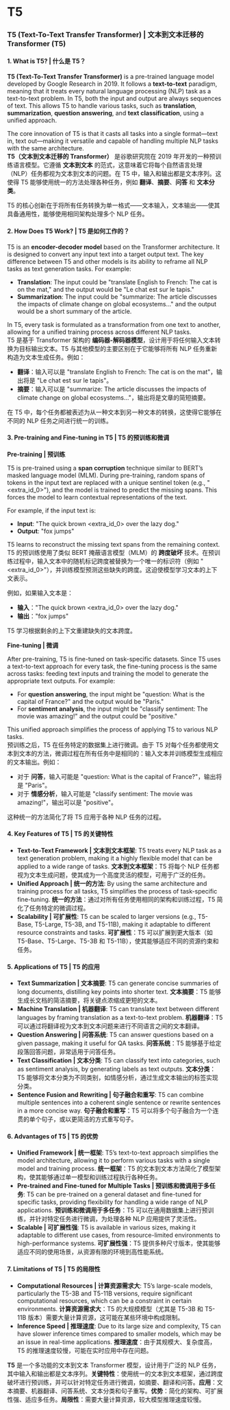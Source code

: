 # T5

### T5 (Text-To-Text Transfer Transformer) | 文本到文本迁移的 Transformer (T5)

#### 1. **What is T5? | 什么是 T5？**

**T5 (Text-To-Text Transfer Transformer)** is a pre-trained language model developed by Google Research in 2019. It follows a **text-to-text** paradigm, meaning that it treats every natural language processing (NLP) task as a text-to-text problem. In T5, both the input and output are always sequences of text. This allows T5 to handle various tasks, such as **translation**, **summarization**, **question answering**, and **text classification**, using a unified approach.

The core innovation of T5 is that it casts all tasks into a single format—text in, text out—making it versatile and capable of handling multiple NLP tasks with the same architecture.\
**T5（文本到文本迁移的 Transformer）** 是谷歌研究院在 2019 年开发的一种预训练语言模型。它遵循 **文本到文本** 的范式，这意味着它将每个自然语言处理（NLP）任务都视为文本到文本的问题。在 T5 中，输入和输出都是文本序列。这使得 T5 能够使用统一的方法处理各种任务，例如 **翻译**、**摘要**、**问答** 和 **文本分类**。

T5 的核心创新在于将所有任务转换为单一格式——文本输入，文本输出——使其具备通用性，能够使用相同架构处理多个 NLP 任务。

#### 2. **How Does T5 Work? | T5 是如何工作的？**

T5 is an **encoder-decoder model** based on the Transformer architecture. It is designed to convert any input text into a target output text. The key difference between T5 and other models is its ability to reframe all NLP tasks as text generation tasks. For example:

* **Translation**: The input could be "translate English to French: The cat is on the mat," and the output would be "Le chat est sur le tapis."
* **Summarization**: The input could be "summarize: The article discusses the impacts of climate change on global ecosystems..." and the output would be a short summary of the article.

In T5, every task is formulated as a transformation from one text to another, allowing for a unified training process across different NLP tasks.\
T5 是基于 Transformer 架构的 **编码器-解码器模型**，设计用于将任何输入文本转换为目标输出文本。T5 与其他模型的主要区别在于它能够将所有 NLP 任务重新构造为文本生成任务。例如：

* **翻译**：输入可以是 "translate English to French: The cat is on the mat"，输出将是 "Le chat est sur le tapis"。
* **摘要**：输入可以是 "summarize: The article discusses the impacts of climate change on global ecosystems..."，输出将是文章的简短摘要。

在 T5 中，每个任务都被表述为从一种文本到另一种文本的转换，这使得它能够在不同的 NLP 任务之间进行统一的训练。

#### 3. **Pre-training and Fine-tuning in T5 | T5 的预训练和微调**

**Pre-training | 预训练**

T5 is pre-trained using a **span corruption** technique similar to BERT’s masked language model (MLM). During pre-training, random spans of tokens in the input text are replaced with a unique sentinel token (e.g., "\<extra\_id\_0>"), and the model is trained to predict the missing spans. This forces the model to learn contextual representations of the text.

For example, if the input text is:

* **Input**: "The quick brown \<extra\_id\_0> over the lazy dog."
* **Output**: "fox jumps"

T5 learns to reconstruct the missing text spans from the remaining context.\
T5 的预训练使用了类似 BERT 掩蔽语言模型（MLM）的 **跨度破坏** 技术。在预训练过程中，输入文本中的随机标记跨度被替换为一个唯一的标识符（例如 "\<extra\_id\_0>"），并训练模型预测这些缺失的跨度。这迫使模型学习文本的上下文表示。

例如，如果输入文本是：

* **输入**："The quick brown \<extra\_id\_0> over the lazy dog."
* **输出**："fox jumps"

T5 学习根据剩余的上下文重建缺失的文本跨度。

**Fine-tuning | 微调**

After pre-training, T5 is fine-tuned on task-specific datasets. Since T5 uses a text-to-text approach for every task, the fine-tuning process is the same across tasks: feeding text inputs and training the model to generate the appropriate text outputs. For example:

* For **question answering**, the input might be "question: What is the capital of France?" and the output would be "Paris."
* For **sentiment analysis**, the input might be "classify sentiment: The movie was amazing!" and the output could be "positive."

This unified approach simplifies the process of applying T5 to various NLP tasks.\
预训练之后，T5 在任务特定的数据集上进行微调。由于 T5 对每个任务都使用文本到文本的方法，微调过程在所有任务中是相同的：输入文本并训练模型生成相应的文本输出。例如：

* 对于 **问答**，输入可能是 "question: What is the capital of France?"，输出将是 "Paris"。
* 对于 **情感分析**，输入可能是 "classify sentiment: The movie was amazing!"，输出可以是 "positive"。

这种统一的方法简化了将 T5 应用于各种 NLP 任务的过程。

#### 4. **Key Features of T5 | T5 的关键特性**

* **Text-to-Text Framework | 文本到文本框架**: T5 treats every NLP task as a text generation problem, making it a highly flexible model that can be applied to a wide range of tasks. **文本到文本框架**：T5 将每个 NLP 任务都视为文本生成问题，使其成为一个高度灵活的模型，可用于广泛的任务。
* **Unified Approach | 统一的方法**: By using the same architecture and training process for all tasks, T5 simplifies the process of task-specific fine-tuning. **统一的方法**：通过对所有任务使用相同的架构和训练过程，T5 简化了任务特定的微调过程。
* **Scalability | 可扩展性**: T5 can be scaled to larger versions (e.g., T5-Base, T5-Large, T5-3B, and T5-11B), making it adaptable to different resource constraints and tasks. **可扩展性**：T5 可以扩展到更大版本（如 T5-Base、T5-Large、T5-3B 和 T5-11B），使其能够适应不同的资源约束和任务。

#### 5. **Applications of T5 | T5 的应用**

* **Text Summarization | 文本摘要**: T5 can generate concise summaries of long documents, distilling key points into shorter text. **文本摘要**：T5 能够生成长文档的简洁摘要，将关键点浓缩成更短的文本。
* **Machine Translation | 机器翻译**: T5 can translate text between different languages by framing translation as a text-to-text problem. **机器翻译**：T5 可以通过将翻译视为文本到文本问题来进行不同语言之间的文本翻译。
* **Question Answering | 问答系统**: T5 can answer questions based on a given passage, making it useful for QA tasks. **问答系统**：T5 能够基于给定段落回答问题，非常适用于问答任务。
* **Text Classification | 文本分类**: T5 can classify text into categories, such as sentiment analysis, by generating labels as text outputs. **文本分类**：T5 能够将文本分类为不同类别，如情感分析，通过生成文本输出的标签实现分类。
* **Sentence Fusion and Rewriting | 句子融合和重写**: T5 can combine multiple sentences into a coherent single sentence or rewrite sentences in a more concise way. **句子融合和重写**：T5 可以将多个句子融合为一个连贯的单个句子，或以更简洁的方式重写句子。

#### 6. **Advantages of T5 | T5 的优势**

* **Unified Framework | 统一框架**: T5’s text-to-text approach simplifies the model architecture, allowing it to perform various tasks with a single model and training process. **统一框架**：T5 的文本到文本方法简化了模型架构，使其能够通过单一模型和训练过程执行各种任务。
* **Pre-trained and Fine-tuned for Multiple Tasks | 预训练和微调用于多任务**: T5 can be pre-trained on a general dataset and fine-tuned for specific tasks, providing flexibility for handling a wide range of NLP applications. **预训练和微调用于多任务**：T5 可以在通用数据集上进行预训练，并针对特定任务进行微调，为处理各种 NLP 应用提供了灵活性。
* **Scalable | 可扩展性强**: T5 is available in various sizes, making it adaptable to different use cases, from resource-limited environments to high-performance systems. **可扩展性强**：T5 提供多种尺寸版本，使其能够适应不同的使用场景，从资源有限的环境到高性能系统。

#### 7. **Limitations of T5 | T5 的局限性**

* **Computational Resources | 计算资源需求大**: T5’s large-scale models, particularly the T5-3B and T5-11B versions, require significant computational resources, which can be a constraint in certain environments. **计算资源需求大**：T5 的大规模模型（尤其是 T5-3B 和 T5-11B 版本）需要大量计算资源，这可能在某些环境中构成限制。
* **Inference Speed | 推理速度**: Due to its large size and complexity, T5 can have slower inference times compared to smaller models, which may be an issue in real-time applications. **推理速度**：由于其规模大、复杂度高，T5 的推理速度较慢，可能在实时应用中存在问题。





**T5** 是一个多功能的文本到文本 Transformer 模型，设计用于广泛的 NLP 任务，其中输入和输出都是文本序列。**关键特性**：使用统一的文本到文本框架，通过跨度破坏进行预训练，并可以针对特定任务进行微调，如摘要、翻译和问答。**应用**：文本摘要、机器翻译、问答系统、文本分类和句子重写。**优势**：简化的架构、可扩展性强、适应多任务。**局限性**：需要大量计算资源，较大模型推理速度较慢。
